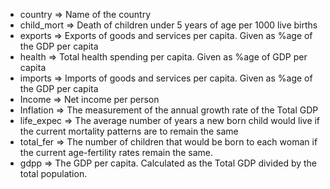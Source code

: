 - country => Name of the country
- child_mort => Death of children under 5 years of age per 1000 live births
- exports => Exports of goods and services per capita. Given as %age of the GDP per capita
- health => Total health spending per capita. Given as %age of GDP per capita
- imports => Imports of goods and services per capita. Given as %age of the GDP per capita
- Income => Net income per person
- Inflation => The measurement of the annual growth rate of the Total GDP
- life_expec => The average number of years a new born child would live if the current mortality patterns are to remain the same
- total_fer => The number of children that would be born to each woman if the current age-fertility rates remain the same.
- gdpp => The GDP per capita. Calculated as the Total GDP divided by the total population.
